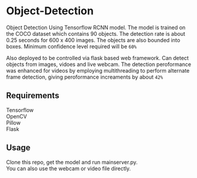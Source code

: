 # Object-Detection
Object Detection Using Tensorflow RCNN model. The model is trained on the COCO dataset which contains 90 objects. The detection rate is about 0.25 seconds for 600 x 400 images. The objects are also bounded into boxes. Minimum confidence level required will be `60%`  

Also deployed to be controlled via flask based web framework. Can detect objects from images, vidoes and live webcam. The detection peroformance was enhanced for videos by employing multithreading to perform alternate frame detection, giving peroformance increaments by about `42%`

## Requirements
Tensorflow  
OpenCV  
Pillow  
Flask  

## Usage  
Clone this repo, get the model and run mainserver.py.  
You can also use the webcam or video file directly.
